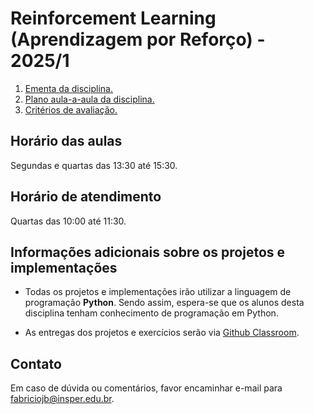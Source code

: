 # Reinforcement Learning (Aprendizagem por Reforço) - 2025/1

1. [Ementa da disciplina.](goals.md)
2. [Plano aula-a-aula da disciplina.](plan.md)
3. [Critérios de avaliação.](assessment.md)

## Horário das aulas

Segundas e quartas das 13:30 até 15:30.

## Horário de atendimento

Quartas das 10:00 até 11:30. 

## Informações adicionais sobre os projetos e implementações

* Todas os projetos e implementações irão utilizar a linguagem de programação **Python**. Sendo assim, espera-se que os alunos desta disciplina tenham conhecimento de programação em Python. 

* As entregas dos projetos e exercícios serão via [Github Classroom]().

## Contato

Em caso de dúvida ou comentários, favor encaminhar e-mail para fabriciojb@insper.edu.br. 
